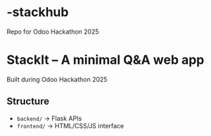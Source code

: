 # -stackhub
Repo for Odoo Hackathon 2025
# StackIt – A minimal Q&A web app
Built during Odoo Hackathon 2025

## Structure
- `backend/` → Flask APIs
- `frontend/` → HTML/CSS/JS interface
